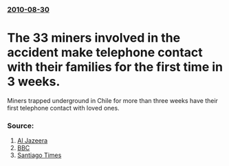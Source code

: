### [2010-08-30](/news/2010/08/30/index.md)

# The 33 miners involved in the accident make telephone contact with their families for the first time in 3 weeks. 

Miners trapped underground in Chile for more than three weeks have their first telephone contact with loved ones.


### Source:

1. [Al Jazeera](http://english.aljazeera.net/news/americas/2010/08/201083085847752522.html)
2. [BBC](http://www.bbc.co.uk/news/world-latin-america-11127268)
3. [Santiago Times](http://www.santiagotimes.cl/news/other/19675-drilling-for-chilean-miners-to-begin-today)
